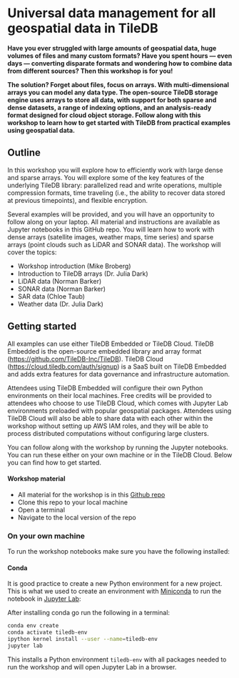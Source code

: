 # Universal data management for all geospatial data in TileDB

**Have you ever struggled with large amounts of geospatial data, huge volumes of files and many custom formats? Have you spent hours — even days — converting disparate formats and wondering how to combine data from different sources? Then this workshop is for you!**

**The solution? Forget about files, focus on arrays. With multi-dimensional arrays you can model any data type. The open-source TileDB storage engine uses arrays to store all data, with support for both sparse and dense datasets, a range of indexing options, and an analysis-ready format designed for cloud object storage. Follow along with this workshop to learn how to get started with TileDB from practical examples using geospatial data.**

## Outline

In this workshop you will explore how to efficiently work with large dense and sparse arrays. You will explore some of the key features of the underlying TileDB library: parallelized read and write operations, multiple compression formats, time traveling (i.e., the ability to recover data stored at previous timepoints), and flexible encryption.

Several examples will be provided, and you will have an opportunity to follow along on your laptop. All material and instructions are available as Jupyter notebooks in this GitHub repo. You will learn how to work with dense arrays (satellite images, weather maps, time series) and sparse arrays (point clouds such as LiDAR and SONAR data). The workshop will cover the topics: 

* Workshop introduction (Mike Broberg)
* Introduction to TileDB arrays (Dr. Julia Dark)
* LiDAR data (Norman Barker)
* SONAR data (Norman Barker)
* SAR data (Chloe Taub)
* Weather data (Dr. Julia Dark)

## Getting started

All examples can use either TileDB Embedded or TileDB Cloud. TileDB Embedded is the open-source embedded library and array format (https://github.com/TileDB-Inc/TileDB). TileDB Cloud (https://cloud.tiledb.com/auth/signup) is a SaaS built on TileDB Embedded and adds extra features for data governance and infrastructure automation.

Attendees using TileDB Embedded will configure their own Python environments on their local machines. Free credits will be provided to attendees who choose to use TileDB Cloud, which comes with Jupyter Lab environments preloaded with popular geospatial packages. Attendees using TileDB Cloud will also be able to share data with each other within the workshop without setting up AWS IAM roles, and they will be able to process distributed computations without configuring large clusters.

You can follow along with the workshop by running the Jupyter notebooks. You can run these either on your own machine or in the TileDB Cloud. Below you can find how to get started.


#### Workshop material

* All material for the workshop is in this [Github repo](https://github.com/TileDB-Inc/FOSS4G-2021)
* Clone this repo to your local machine
* Open a terminal
* Navigate to the local version of the repo

### On your own machine

To run the workshop notebooks make sure you have the following installed:

#### Conda

It is good practice to create a new Python environment for a new project. This is what we used to create an environment with [Miniconda](https://docs.conda.io/en/latest/miniconda.html) to run the notebook in [Jupyter Lab](https://jupyterlab.readthedocs.io/en/stable/index.html):

After installing conda go run the following in a terminal:

``` bash
conda env create
conda activate tiledb-env
ipython kernel install --user --name=tiledb-env
jupyter lab
```

This installs a Python environment `tiledb-env` with all packages needed to run the workshop and will open Jupyter Lab in a browser.
